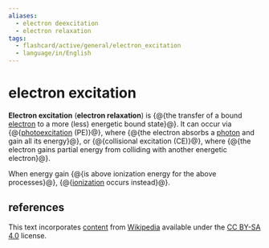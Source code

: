 ```yaml
---
aliases:
  - electron deexcitation
  - electron relaxation
tags:
  - flashcard/active/general/electron_excitation
  - language/in/English
---
```


# electron excitation

__Electron excitation__ (__electron relaxation__) is {@{the transfer of a bound [electron](electron.md) to a more (less) energetic bound state}@}. It can occur via {@{[photoexcitation](photoexcitation.md) (PE)}@}, where {@{the electron absorbs a [photon](photon.md) and gain all its energy}@}, or {@{collisional excitation (CE)}@}, where {@{the electron gains partial energy from colliding with another energetic electron}@}.

When energy gain {@{is above ionization energy for the above processes}@}, {@{[ionization](ionization.md) occurs instead}@}.

## references

This text incorporates [content](https://en.wikipedia.org/wiki/electron_excitation) from [Wikipedia](Wikipedia.md) available under the [CC BY-SA 4.0](https://creativecommons.org/licenses/by-sa/4.0/) license.
